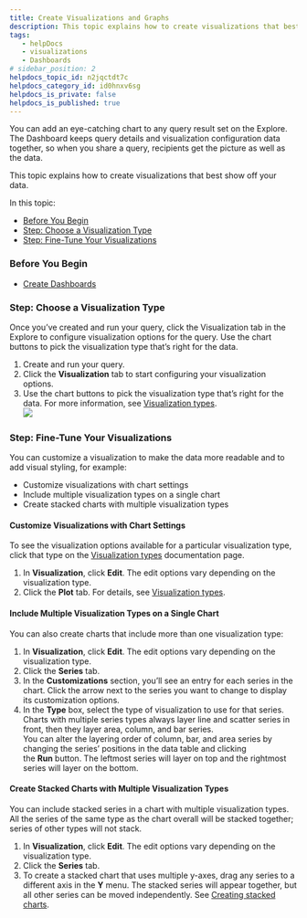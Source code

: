 ```yaml
---
title: Create Visualizations and Graphs
description: This topic explains how to create visualizations that best show off your data.
tags: 
   - helpDocs
   - visualizations
   - Dashboards
# sidebar_position: 2
helpdocs_topic_id: n2jqctdt7c
helpdocs_category_id: id0hnxv6sg
helpdocs_is_private: false
helpdocs_is_published: true
---
```


You can add an eye-catching chart to any query result set on the Explore. The Dashboard keeps query details and visualization configuration data together, so when you share a query, recipients get the picture as well as the data.

This topic explains how to create visualizations that best show off your data.

In this topic:

* [Before You Begin](https://ngdocs.harness.io/article/n2jqctdt7c-create-visualizations-and-graphs#before_you_begin)
* [Step: Choose a Visualization Type](https://ngdocs.harness.io/article/n2jqctdt7c-create-visualizations-and-graphs#step_choose_a_visualization_type)
* [Step: Fine-Tune Your Visualizations](https://ngdocs.harness.io/article/n2jqctdt7c-create-visualizations-and-graphs#step_fine_tune_your_visualizations)

### Before You Begin

* [Create Dashboards](/article/ardf4nbvcy-create-dashboards)

### Step: Choose a Visualization Type

Once you’ve created and run your query, click the Visualization tab in the Explore to configure visualization options for the query. Use the chart buttons to pick the visualization type that’s right for the data.

1. Create and run your query.
2. Click the **Visualization** tab to start configuring your visualization options.
3. Use the chart buttons to pick the visualization type that’s right for the data. For more information, see [Visualization types](https://docs.looker.com/exploring-data/visualizing-query-results/visualization-types).  
![](https://files.helpdocs.io/i5nl071jo5/articles/n2jqctdt7c/1626973154560/screenshot-2021-07-22-at-10-28-57-pm.png)

### Step: Fine-Tune Your Visualizations

You can customize a visualization to make the data more readable and to add visual styling, for example:

* Customize visualizations with chart settings
* Include multiple visualization types on a single chart
* Create stacked charts with multiple visualization types

#### Customize Visualizations with Chart Settings

To see the visualization options available for a particular visualization type, click that type on the [Visualization types](https://docs.looker.com/exploring-data/visualizing-query-results/visualization-types) documentation page.

1. In **Visualization**, click **Edit**. The edit options vary depending on the visualization type.
2. Click the **Plot** tab. For details, see [Visualization types](https://docs.looker.com/exploring-data/visualizing-query-results/visualization-types).

#### Include Multiple Visualization Types on a Single Chart

You can also create charts that include more than one visualization type:

1. In **Visualization**, click **Edit**. The edit options vary depending on the visualization type.
2. Click the **Series** tab.
3. In the **Customizations** section, you’ll see an entry for each series in the chart. Click the arrow next to the series you want to change to display its customization options.
4. In the **Type** box, select the type of visualization to use for that series.  
Charts with multiple series types always layer line and scatter series in front, then they layer area, column, and bar series.  
You can alter the layering order of column, bar, and area series by changing the series’ positions in the data table and clicking the **Run** button. The leftmost series will layer on top and the rightmost series will layer on the bottom.

#### Create Stacked Charts with Multiple Visualization Types

You can include stacked series in a chart with multiple visualization types. All the series of the same type as the chart overall will be stacked together; series of other types will not stack.

1. In **Visualization**, click **Edit**. The edit options vary depending on the visualization type.
2. Click the **Series** tab.
3. To create a stacked chart that uses multiple y-axes, drag any series to a different axis in the **Y** menu. The stacked series will appear together, but all other series can be moved independently. See [Creating stacked charts](https://docs.looker.com/exploring-data/visualizing-query-results#creating_stacked_charts_with_multiple_visualization_types).

